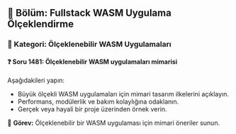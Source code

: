 ## 📘 Bölüm: Fullstack WASM Uygulama Ölçeklendirme
### 🔹 Kategori: Ölçeklenebilir WASM Uygulamaları
#### ❓ Soru 1481: Ölçeklenebilir WASM uygulamaları mimarisi

Aşağıdakileri yapın:

- Büyük ölçekli WASM uygulamaları için mimari tasarım ilkelerini açıklayın.
- Performans, modülerlik ve bakım kolaylığına odaklanın.
- Gerçek veya hayali bir proje üzerinden örnek verin.

🔧 **Görev:** Ölçeklenebilir bir WASM uygulaması için mimari öneriler sunun.
